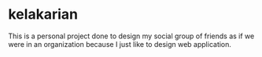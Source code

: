 # kelakarian
This is a personal project done to design my social group of friends as if we were in an organization because I just like to design web application.
